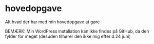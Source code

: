 # hovedopgave
Alt hvad der har med min hovedopgave at gøre


BEMÆRK: Min WordPress installation kan ikke findes på GitHub, da den fylder for meget (desuden tilhører den ikke mig efter d.24 juni)

